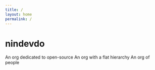 ```yaml
---
title: /
layout: home
permalink: /
---
```


# nindevdo

An org dedicated to open-source
An org with a flat hierarchy
An org of people